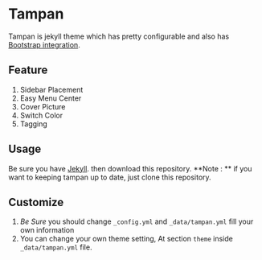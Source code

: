 Tampan
======

Tampan is jekyll theme which has pretty configurable and also has [Bootstrap integration](http://getbootstrap.com).


## Feature
1. Sidebar Placement
2. Easy Menu Center
3. Cover Picture
4. Switch Color
5. Tagging


## Usage
Be sure you have [Jekyll](http://jekyllrb.com/docs/installation/). then download this repository.
**Note : ** if you want to keeping tampan up to date, just clone this repository.

## Customize
1. *Be Sure* you should change `_config.yml` and `_data/tampan.yml` fill your own information
2. You can change your own theme setting, At section ``theme`` inside `_data/tampan.yml` file.
